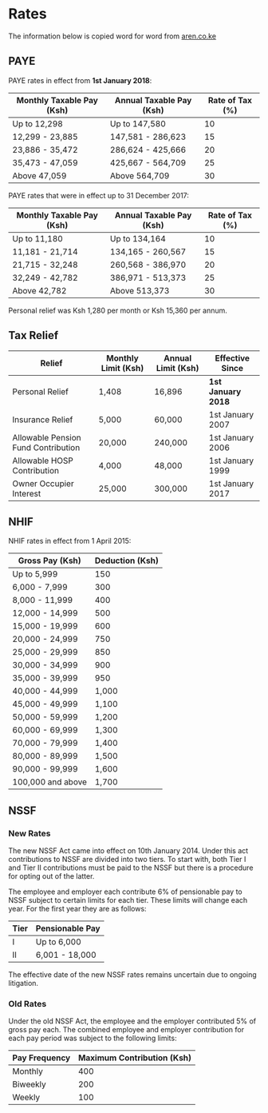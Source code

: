 
Rates
=====

The information below is copied word for word from [aren.co.ke](http://aren.co.ke)

## PAYE

PAYE rates in effect from **1st January 2018**:

Monthly Taxable Pay (Ksh) | Annual Taxable Pay (Ksh) | Rate of Tax (%)
------------------------- | ------------------------ | ---------------
Up to 12,298 | Up to 147,580 | 10
12,299 - 23,885 | 147,581 - 286,623 | 15
23,886 - 35,472 | 286,624 - 425,666 | 20
35,473 - 47,059 | 425,667 - 564,709 | 25
Above 47,059 | Above 564,709 | 30

PAYE rates that were in effect up to 31 December 2017:

Monthly Taxable Pay (Ksh) | Annual Taxable Pay (Ksh) | Rate of Tax (%)
------------------------- | ------------------------ | ---------------
Up to 11,180 | Up to 134,164 | 10
11,181 - 21,714 | 134,165 - 260,567 | 15
21,715 - 32,248 | 260,568 - 386,970 | 20
32,249 - 42,782 | 386,971 - 513,373 | 25
Above 42,782 | Above 513,373 | 30

Personal relief was Ksh 1,280 per month or Ksh 15,360 per annum.

## Tax Relief

Relief | Monthly Limit (Ksh) | Annual Limit (Ksh) | Effective Since
-------|-------------------- | ------------------ | ---------------
Personal Relief | 1,408 | 16,896 | **1st January 2018**
Insurance Relief | 5,000 | 60,000 | 1st January 2007
Allowable Pension Fund Contribution | 20,000 | 240,000 | 1st January 2006
Allowable HOSP Contribution | 4,000 | 48,000 | 1st January 1999
Owner Occupier Interest | 25,000 | 300,000 | 1st January 2017

## NHIF

NHIF rates in effect from 1 April 2015:

Gross Pay (Ksh) | Deduction (Ksh)
----------------|----------------     
Up to 5,999 | 150     
6,000 - 7,999 | 300     
8,000 - 11,999 | 400     
12,000 - 14,999 | 500     
15,000 - 19,999 | 600     
20,000 - 24,999 | 750     
25,000 - 29,999 | 850     
30,000 - 34,999 | 900     
35,000 - 39,999 | 950      
40,000 - 44,999 | 1,000
45,000 - 49,999 | 1,100
50,000 - 59,999 | 1,200
60,000 - 69,999 | 1,300
70,000 - 79,999 | 1,400
80,000 - 89,999 | 1,500
90,000 - 99,999 | 1,600
100,000 and above | 1,700

## NSSF
### New Rates

The new NSSF Act came into effect on 10th January 2014. Under this act contributions to NSSF are divided into two tiers. To start with, both Tier I and Tier II contributions must be paid to the NSSF but there is a procedure for opting out of the latter.

The employee and employer each contribute 6% of pensionable pay to NSSF subject to certain limits for each tier. These limits will change each year. For the first year they are as follows:

Tier | Pensionable Pay
-----|----------------
I | Up to 6,000
II | 6,001 - 18,000

The effective date of the new NSSF rates remains uncertain due to ongoing litigation.

### Old Rates

Under the old NSSF Act, the employee and the employer contributed 5% of gross pay each. The combined employee and employer contribution for each pay period was subject to the following limits:

Pay Frequency | Maximum Contribution (Ksh)
--------------|---------------------------
Monthly | 400
Biweekly | 200
Weekly | 100



